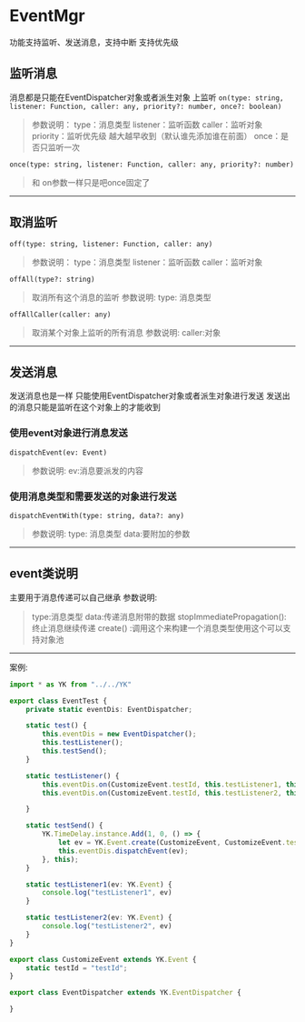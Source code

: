 # EventMgr

功能支持监听、发送消息，支持中断 支持优先级

## 监听消息  
消息都是只能在EventDispatcher对象或者派生对象 上监听
` on(type: string, listener: Function, caller: any, priority?: number, once?: boolean) `
>  参数说明：
>  type：消息类型
>  listener：监听函数
>  caller：监听对象
>  priority：监听优先级 越大越早收到（默认谁先添加谁在前面）
>  once：是否只监听一次

` once(type: string, listener: Function, caller: any, priority?: number) `
> 和 on参数一样只是吧once固定了

----------------------------------------------------------------------------------------------------------

## 取消监听

`off(type: string, listener: Function, caller: any)`
> 参数说明：
>  type：消息类型
 >listener：监听函数
>  caller：监听对象

` offAll(type?: string) `
> 取消所有这个消息的监听
> 参数说明:
> type: 消息类型

` offAllCaller(caller: any) `
>取消某个对象上监听的所有消息
>参数说明:
>caller:对象

-----------------------------------------------------------------------------------------------------

## 发送消息
发送消息也是一样 只能使用EventDispatcher对象或者派生对象进行发送
发送出的消息只能是监听在这个对象上的才能收到

### 使用event对象进行消息发送
`dispatchEvent(ev: Event)`
>参数说明:
>ev:消息要派发的内容

### 使用消息类型和需要发送的对象进行发送
` dispatchEventWith(type: string, data?: any) `

> 参数说明:
> type: 消息类型
> data:要附加的参数

----------------------------------------------------------------------------
## event类说明

主要用于消息传递可以自己继承
参数说明:
> type:消息类型
> data:传递消息附带的数据
> stopImmediatePropagation(): 终止消息继续传递
>create() :调用这个来构建一个消息类型使用这个可以支持对象池

-----------------------------------------------------------------------------

案例:

```typescript
import * as YK from "../../YK"

export class EventTest {
    private static eventDis: EventDispatcher;

    static test() {
        this.eventDis = new EventDispatcher();
        this.testListener();
        this.testSend();
    }

    static testListener() {
        this.eventDis.on(CustomizeEvent.testId, this.testListener1, this, 1);
        this.eventDis.on(CustomizeEvent.testId, this.testListener2, this, 2);

    }

    static testSend() {
        YK.TimeDelay.instance.Add(1, 0, () => {
            let ev = YK.Event.create(CustomizeEvent, CustomizeEvent.testId);
            this.eventDis.dispatchEvent(ev);
        }, this);
    }

    static testListener1(ev: YK.Event) {
        console.log("testListener1", ev)
    }

    static testListener2(ev: YK.Event) {
        console.log("testListener2", ev)
    }
}

export class CustomizeEvent extends YK.Event {
    static testId = "testId";
}

export class EventDispatcher extends YK.EventDispatcher {

}
```

